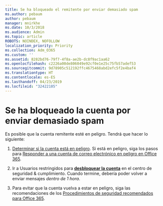 ```yaml
---
title: Se ha bloqueado el remitente por enviar demasiado spam
ms.author: pebaum
author: pebaum
manager: mnirkhe
ms.date: 10/3/2018
ms.audience: Admin
ms.topic: article
ROBOTS: NOINDEX, NOFOLLOW
localization_priority: Priority
ms.collection: Adm_O365
ms.custom: ''
ms.assetid: 8282bd76-79f7-4f8a-ae2b-dc8f9ac1aa62
ms.openlocfilehash: c2226a00de806049e92cf0e1e25c75fb57adef53
ms.sourcegitcommit: 9d78905c512192ffc4675468abd2efc5f2e4baf4
ms.translationtype: HT
ms.contentlocale: es-ES
ms.lasthandoff: 04/23/2019
ms.locfileid: "32422105"
---
```

# <a name="account-is-blocked-for-sending-too-much-spam"></a>Se ha bloqueado la cuenta por enviar demasiado spam

Es posible que la cuenta remitente esté en peligro. Tendrá que hacer lo siguiente:
  
1. [Determinar si la cuenta está en peligro](https://support.microsoft.com/help/2551603/how-to-determine-whether-your-office-365-account-has-been-compromised). Si está en peligro, siga los pasos para [Responder a una cuenta de correo electrónico en peligro en Office 365](https://docs.microsoft.com/office365/securitycompliance/responding-to-a-compromised-email-account).
    
2. Ir a Usuarios restringidos para **[desbloquear la cuenta](https://protection.office.com/?hash=/restrictedusers)** en el centro de seguridad &amp; cumplimiento. Cuando termine, debería poder volver a enviar mensajes *dentro de 1 hora*. 
    
3. Para evitar que la cuenta vuelva a estar en peligro, siga las recomendaciones de los [Procedimientos de seguridad recomendados para Office 365](https://support.office.com/article/9295e396-e53d-49b9-ae9b-0b5828cdedc3.aspx).
  

